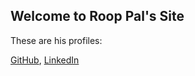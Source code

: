 ## Welcome to Roop Pal's Site

These are his profiles:

[GitHub](https://github.com/roop-pal), [LinkedIn](https://www.linkedin.com/in/rooppal)
